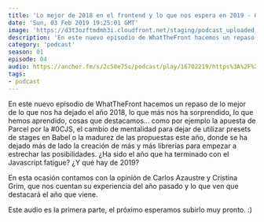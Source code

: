 ```yaml
---
title: 'Lo mejor de 2018 en el frontend y lo que nos espera en 2019 - 01x04'
date: 'Sun, 03 Feb 2019 19:25:01 GMT'
image: 'https://d3t3ozftmdmh3i.cloudfront.net/staging/podcast_uploaded_episode/7340239/32e7295391b2351e.jpeg'
description: 'En este nuevo episodio de WhatTheFront hacemos un repaso de lo mejor de lo que nos ha dejado el año 2018, lo que más nos ha sorprendido, lo que hemos aprendido, cosas que destacamo'
category: 'podcast'
season: 01
episode: 04
audio: https://anchor.fm/s/2c58e75c/podcast/play/16702219/https%3A%2F%2Fd3ctxlq1ktw2nl.cloudfront.net%2Fstaging%2F2020-6-17%2F90903125-44100-2-f612307f0f25fe2e.mp3
tags:
- podcast
---
```


En este nuevo episodio de WhatTheFront hacemos un repaso de lo mejor de lo que nos ha dejado el año 2018, lo que más nos ha sorprendido, lo que hemos aprendido, cosas que destacamos... como por ejemplo la apuesta de Parcel por la #0CJS, el cambio de mentalidad para dejar de utilizar presets de stages en Babel o la madurez de las propuestas este año, donde se ha dejado más de lado la creación de más y más librerías para empezar a estrechar las posibilidades. ¿Ha sido el año que ha terminado con el Javascript fatigue? ¿Y qué hay de 2019?

En esta ocasión contamos con la opinión de Carlos Azaustre y Cristina Grim, que nos cuentan su experiencia del año pasado y lo que ven que destacará el año que viene.


Este audio es la primera parte, el próximo esperamos subirlo muy pronto. :)

